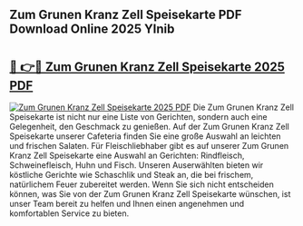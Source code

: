 ## Zum Grunen Kranz Zell Speisekarte PDF Download Online 2025 YInib

# <h2><a href="http://gc92b8.nevu.top/?p=Zum+Grunen+Kranz+Zell+Speisekarte">🔗 👉🔴 Zum Grunen Kranz Zell Speisekarte 2025 PDF</a></h2>

[![Zum Grunen Kranz Zell Speisekarte 2025 PDF](https://i.imgur.com/dBaPXMq.png)](http://gc92b8.nevu.top/?p=Zum+Grunen+Kranz+Zell+Speisekarte)
Die Zum Grunen Kranz Zell Speisekarte ist nicht nur eine Liste von Gerichten, sondern auch eine Gelegenheit, den Geschmack zu genießen. Auf der Zum Grunen Kranz Zell Speisekarte unserer Cafeteria finden Sie eine große Auswahl an leichten und frischen Salaten. Für Fleischliebhaber gibt es auf unserer Zum Grunen Kranz Zell Speisekarte eine Auswahl an Gerichten: Rindfleisch, Schweinefleisch, Huhn und Fisch. Unseren Auserwählten bieten wir köstliche Gerichte wie Schaschlik und Steak an, die bei frischem, natürlichem Feuer zubereitet werden. Wenn Sie sich nicht entscheiden können, was Sie von der Zum Grunen Kranz Zell Speisekarte wünschen, ist unser Team bereit zu helfen und Ihnen einen angenehmen und komfortablen Service zu bieten.
